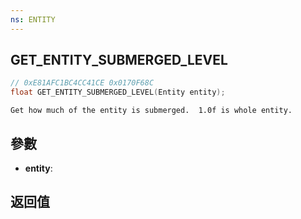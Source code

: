 ```yaml
---
ns: ENTITY
---
```

## GET_ENTITY_SUBMERGED_LEVEL

```c
// 0xE81AFC1BC4CC41CE 0x0170F68C
float GET_ENTITY_SUBMERGED_LEVEL(Entity entity);
```

```
Get how much of the entity is submerged.  1.0f is whole entity.  
```

## 參數
* **entity**: 

## 返回值
